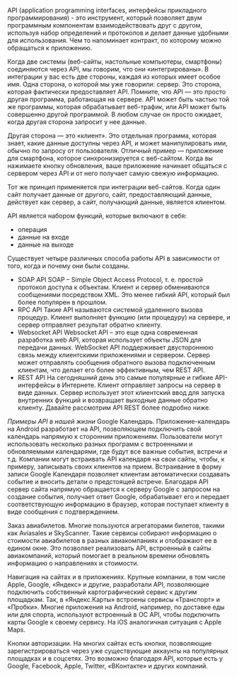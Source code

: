 API (application programming interfaces, интерфейсы прикладного программирования)  - это инструмент, который позволяет двум программным компонентам взаимодействовать друг с другом, используя набор определений и протоколов и делает данные удобными для использования. Чем то напоминает контракт, по которому можно обращаться к приложению. 

Когда две системы (веб-сайты, настольные компьютеры, смартфоны) соединяются через API, мы говорим, что они «интегрированы». В интеграции у вас есть две стороны, каждая из которых имеет особое имя. Одна сторона, о которой мы уже говорили: сервер. Это сторона, которая фактически предоставляет API. Помните, что API — это просто другая программа, работающая на сервере. API может быть частью той же программы, которая обрабатывает веб-трафик, или API может быть совершенно другой программой. В любом случае он просто ожидает, когда другая сторона запросит у нее данные.

Другая сторона — это «клиент». Это отдельная программа, которая знает, какие данные доступны через API, и может манипулировать ими, обычно по запросу от пользователя. Отличный пример — приложение для смартфона, которое синхронизируется с веб-сайтом. Когда вы нажимаете кнопку обновления, ваше приложение начинает общаться с сервером через API и от него получает самую свежую информацию.

Тот же принцип применяется при интеграции веб-сайтов. Когда один сайт получает данные от другого, сайт, предоставляющий данные, действует как сервер, а сайт, получающий данные, является клиентом.

API является набором функций, которые включают в себя:

* операция
* данные на входе
* данные на выходе

Существует четыре различных способа работы API в зависимости от того, когда и почему они были созданы.
* SOAP API 
SOAP – Simple Object Access Protocol, т. е. простой протокол доступа к объектам. Клиент и сервер обмениваются сообщениями посредством XML. Это менее гибкий API, который был более популярен в прошлом.
* RPC API
Такие API называются системой удаленного вызова процедур. Клиент выполняет функцию (или процедуру) на сервере, и сервер отправляет результат обратно клиенту.
* Websocket API
Websocket API – это еще одна современная разработка web API, которая использует объекты JSON для передачи данных. WebSocket API поддерживает двустороннюю связь между клиентскими приложениями и сервером. Сервер может отправлять сообщения обратного вызова подключенным клиентам, что делает его более эффективным, чем REST API.
* REST API
На сегодняшний день это самые популярные и гибкие API-интерфейсы в Интернете. Клиент отправляет запросы на сервер в виде данных. Сервер использует этот клиентский ввод для запуска внутренних функций и возвращает выходные данные обратно клиенту. Давайте рассмотрим API REST более подробно ниже.

*Примеры API в нашей жизни*
Google Календарь. Приложение-календарь на Android разработает на API, позволяющем подключить свой календарь напрямую к сторонним приложениям. Пользователи могут использовать несколько разных программ с встроенными и обновляемыми календарями, где будут все важные события, встречи и т.д. Компании могут встраивать API календаря на свои сайты, чтобы, к примеру, записывать своих клиентов на прием. Встраивание в форму записи Google Календаря позволяет клиентам автоматически создавать событие и вносить детали о предстоящей встрече. Благодаря API сервер сайта напрямую обращается к серверу Google с запросом на создание события, получает ответ Google, обрабатывает его и передает соответствующую информацию в браузер, которая поступает клиенту в виде сообщения с подтверждением.

Заказ авиабилетов. Многие пользуются агрегаторами билетов, такими как Aviasales и SkyScanner. Такие сервисы собирают информацию о стоимости авиабилетов в разных авиакомпаниях и отображают ее в едином окне. Это позволяет реализовать API, встроенный в сайты авиакомпаний, который помогает в реальном времени обновлять информацию о направлениях и стоимости.

Навигация на сайтах и в приложениях. Крупные компании, в том числе Apple, Google, «Яндекс» и другие, разработали API, позволяющие подключить собственный картографический сервис к другим площадкам. Так, в «Яндекс.Карты» встроены сервисы «Транспорт» и «Пробки». Многие приложения на Android, например, по доставке еды или для спорта, используют встроенный в ОС API, чтобы подключить карты Google к своему сервису. На iOS аналогичная ситуация с Apple Maps.

Кнопки авторизации. На многих сайтах есть кнопки, позволяющие зарегистрироваться через уже существующие аккаунты на популярных площадках и в соцсетях. Это возможно благодаря API, которые есть у Google, Facebook, Apple, Twitter, «ВКонтакте» и других компаний.

